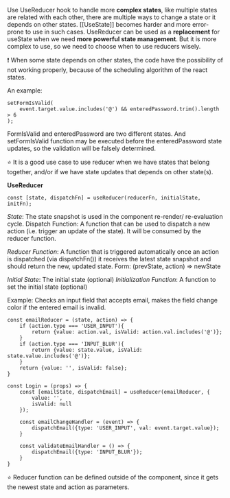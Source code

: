 Use UseReducer hook to handle more **complex states**, like multiple states are related with each other, there are multiple ways to change a state or it depends on other states. [[UseState]] becomes harder and more error-prone to use in such cases. UseReducer can be used as a **replacement** for useState when we need **more powerful state management**. But it is more complex to use, so we need to choose when to use reducers wisely. 

❗️ When some state depends on other states, the code have the possibility of not working properly, because of the scheduling algorithm of the react states.

An example:
```JS
setFormIsValid(
	event.target.value.includes('@') && enteredPassword.trim().length > 6
);
```

FormIsValid and enteredPassword are two different states. And setFormIsValid function may be executed before the enteredPassword state updates, so the validation will be falsely determined.

⭐️ It is a good use case to use reducer when we have states that belong together, and/or if we have state updates that depends on other state(s).

**UseReducer**
``` JS
const [state, dispatchFn] = useReducer(reducerFn, initialState, initFn);
```

_State_: The state snapshot is used in the component re-render/ re-evaluation cycle.
Dispatch Function: A function that can be used to dispatch a new action (i.e. trigger an update of the state). It will be consumed by the reducer function.

_Reducer Function_: A function that is triggered automatically once an action is dispatched (via dispatchFn()) it receives the latest state snapshot  and should return the new, updated state. Form: (prevState, action) => newState

_Initial State_: The initial state (optional)
_Initialization Function_: A function to set the initial state (optional)

Example:
	Checks an input field that accepts email, makes the field change color if the entered email is invalid.
``` JS
const emailReducer = (state, action) => {
	if (action.type === 'USER_INPUT'){
		return {value: action.val, isValid: action.val.includes('@')};
	}
	if (action.type === 'INPUT_BLUR'){
		return {value: state.value, isValid: state.value.includes('@')};
	}
	return {value: '', isValid: false};
}

const Login = (props) => {
	const [emailState, dispatchEmail] = useReducer(emailReducer, {
		value: '',
		isValid: null
	});

	const emailChangeHandler = (event) => {
		dispatchEmail({type: 'USER_INPUT', val: event.target.value});
	} 
	
	const validateEmailHandler = () => {
		dispatchEmail({type: 'INPUT_BLUR'});
	}
}
```

⭐️ Reducer function can be defined outside of the component, since it gets the newest state and action as parameters.